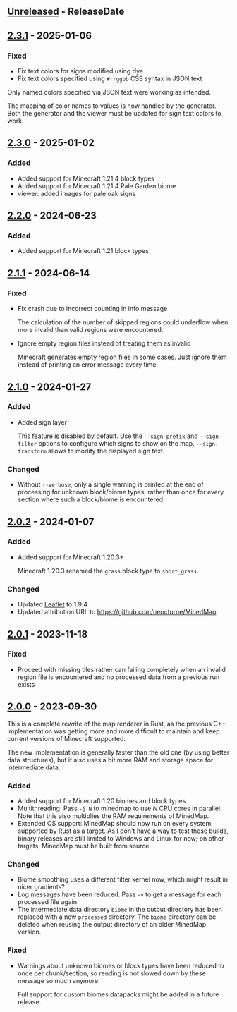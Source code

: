 <!-- next-header -->

## [Unreleased] - ReleaseDate

## [2.3.1] - 2025-01-06

### Fixed

- Fix text colors for signs modified using dye
- Fix text colors specified using `#rrggbb` CSS syntax in JSON text

Only named colors specified via JSON text were working as intended.

The mapping of color names to values is now handled by the generator. Both the generator and the
viewer must be updated for sign text colors to work.

## [2.3.0] - 2025-01-02

### Added

- Added support for Minecraft 1.21.4 block types
- Added support for Minecraft 1.21.4 Pale Garden biome
- viewer: added images for pale oak signs

## [2.2.0] - 2024-06-23

### Added

- Added support for Minecraft 1.21 block types

## [2.1.1] - 2024-06-14

### Fixed

- Fix crash due to incorrect counting in info message

  The calculation of the number of skipped regions could underflow when more invalid than valid
  regions were encountered.
- Ignore empty region files instead of treating them as invalid

  Minecraft generates empty region files in some cases. Just ignore them instead of printing an
  error message every time.

## [2.1.0] - 2024-01-27

### Added

- Added sign layer

  This feature is disabled by default. Use the `--sign-prefix` and `--sign-filter` options to
  configure which signs to show on the map. `--sign-transform` allows to modify the displayed
  sign text.

### Changed

- Without `--verbose`, only a single warning is printed at the end of
  processing for unknown block/biome types, rather than once for every
  section where such a block/biome is encountered.

## [2.0.2] - 2024-01-07

### Added

- Added support for Minecraft 1.20.3+

  Minecraft 1.20.3 renamed the `grass` block type to `short_grass`.

### Changed

- Updated [Leaflet](https://leafletjs.com/) to 1.9.4
- Updated attribution URL to https://github.com/neocturne/MinedMap

## [2.0.1] - 2023-11-18

### Fixed

- Proceed with missing tiles rather can failing completely when an invalid
  region file is encountered and no processed data from a previous run exists

## [2.0.0] - 2023-09-30

This is a complete rewrite of the map renderer in Rust, as the previous C++
implementation was getting more and more difficult to maintain and keep current
versions of Minecraft supported.

The new implementation is generally faster than the old one (by using better
data structures), but it also uses a bit more RAM and storage space for
intermediate data.

### Added

- Added support for Minecraft 1.20 biomes and block types
- Multithreading: Pass `-j N` to minedmap to use *N* CPU cores in parallel. Note
  that this also multiplies the RAM requirements of MinedMap.
- Extended OS support: MinedMap should now run on every system supported by Rust
  as a target. As I don't have a way to test these builds, binary releases are
  still limited to Windows and Linux for now; on other targets, MinedMap must
  be built from source.

### Changed

- Biome smoothing uses a different filter kernel now, which might result in
  nicer gradients?
- Log messages have been reduced. Pass `-v` to get a message for each
  processed file again.
- The intermediate data directory `biome` in the output directory has been
  replaced with a new `processed` directory. The `biome` directory can be
  deleted when reusing the output directory of an older MinedMap version.

### Fixed

- Warnings about unknown biomes or block types have been reduced to once per
  chunk/section, so rending is not slowed down by these message so much anymore.

  Full support for custom biomes datapacks might be added in a future release.

<!-- next-url -->
[Unreleased]: https://github.com/neocturne/MinedMap/compare/v2.3.1...HEAD
[2.3.1]: https://github.com/neocturne/MinedMap/compare/v2.3.0...v2.3.1
[2.3.0]: https://github.com/neocturne/MinedMap/compare/v2.2.0...v2.3.0
[2.2.0]: https://github.com/neocturne/MinedMap/compare/v2.1.1...v2.2.0
[2.1.1]: https://github.com/neocturne/MinedMap/compare/v2.1.0...v2.1.1
[2.1.0]: https://github.com/neocturne/MinedMap/compare/v2.0.2...v2.1.0
[2.0.2]: https://github.com/neocturne/MinedMap/compare/v2.0.1...v2.0.2
[2.0.1]: https://github.com/neocturne/MinedMap/compare/v2.0.0...v2.0.1
[2.0.0]: https://github.com/neocturne/MinedMap/compare/v1.19.1...v2.0.0
